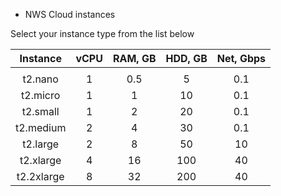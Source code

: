 * NWS Cloud instances

Select your instance type from the list below


|  Instance  | vCPU | RAM, GB | HDD, GB | Net, Gbps |
|:----------:|:----:|:-------:|:-------:|:---------:|
|            |      |         |         |           |
|   t2.nano  |   1  |   0.5   |    5    |    0.1    |
|  t2.micro  |   1  |    1    |    10   |    0.1    |
|  t2.small  |   1  |    2    |    20   |    0.1    |
|  t2.medium |   2  |    4    |    30   |    0.1    |
|  t2.large  |   2  |    8    |    50   |     10    |
|  t2.xlarge |   4  |    16   |   100   |     40    |
| t2.2xlarge |   8  |    32   |   200   |     40    |